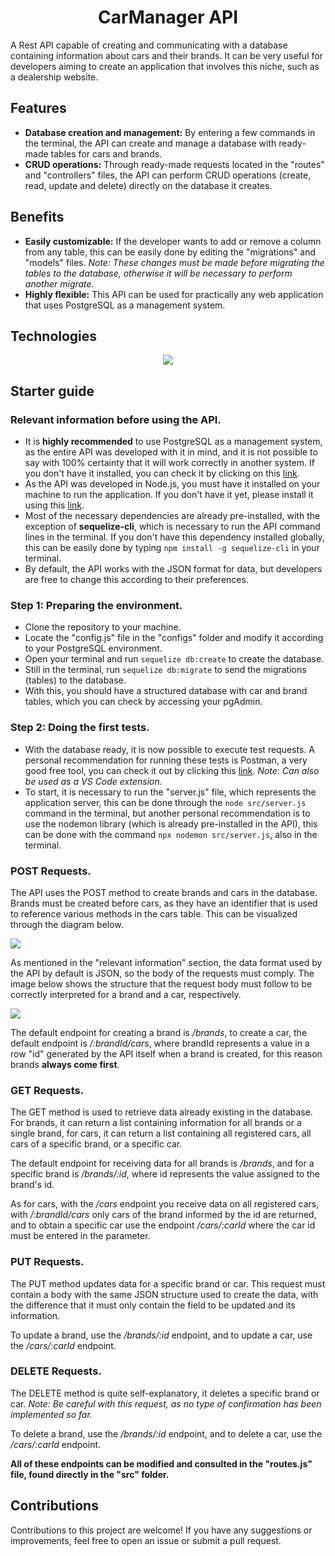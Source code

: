 <h1 align="center">CarManager API</h1>

A Rest API capable of creating and communicating with a database containing information about cars and their brands. It can be very useful for developers aiming to create an application that involves this niche, such as a dealership website.

## Features

- **Database creation and management:** By entering a few commands in the terminal, the API can create and manage a database with ready-made tables for cars and brands.
- **CRUD operations:** Through ready-made requests located in the "routes" and "controllers" files, the API can perform CRUD operations (create, read, update and delete) directly on the database it creates.

## Benefits

- **Easily customizable:** If the developer wants to add or remove a column from any table, this can be easily done by editing the "migrations" and "models" files. _Note: These changes must be made before migrating the tables to the database, otherwise it will be necessary to perform another migrate._
- **Highly flexible:** This API can be used for practically any web application that uses PostgreSQL as a management system.

## Technologies

<p align="center">
  <a href="https://skillicons.dev">
    <img src="https://skillicons.dev/icons?i=nodejs,npm,express,postgres,sequelize,git,github,vscode,postman" />
  </a>
</p>

## Starter guide

### Relevant information before using the API.

- It is **highly recommended** to use PostgreSQL as a management system, as the entire API was developed with it in mind, and it is not possible to say with 100% certainty that it will work correctly in another system. If you don't have it installed, you can check it by clicking on this <a href="https://www.postgresql.org/download/">link</a>.
- As the API was developed in Node.js, you must have it installed on your machine to run the application. If you don't have it yet, please install it using this <a href="https://nodejs.org/en/download/package-manager?_gl=1*1nsawht*_ga*MTIyNTczMTUwNS4xNzE1MTU2NDAw*_ga_37GXT4VGQK*MTcxNzc3NzgyMS41MC4xLjE3MTc3Nzc5MTIuMC4wLjA.">link</a>.
- Most of the necessary dependencies are already pre-installed, with the exception of **sequelize-cli**, which is necessary to run the API command lines in the terminal. If you don't have this dependency installed globally, this can be easily done by typing `npm install -g sequelize-cli` in your terminal.
- By default, the API works with the JSON format for data, but developers are free to change this according to their preferences.

### Step 1: Preparing the environment.

- Clone the repository to your machine.
- Locate the "config.js" file in the "configs" folder and modify it according to your PostgreSQL environment.
- Open your terminal and run `sequelize db:create` to create the database.
- Still in the terminal, run `sequelize db:migrate` to send the migrations (tables) to the database.
- With this, you should have a structured database with car and brand tables, which you can check by accessing your pgAdmin.

### Step 2: Doing the first tests.

- With the database ready, it is now possible to execute test requests. A personal recommendation for running these tests is Postman, a very good free tool, you can check it out by clicking this <a href="https://www.postman.com">link</a>. _Note: Can also be used as a VS Code extension._
- To start, it is necessary to run the "server.js" file, which represents the application server, this can be done through the `node src/server.js` command in the terminal, but another personal recommendation is to use the nodemon library (which is already pre-installed in the API), this can be done with the command `npx nodemon src/server.js`, also in the terminal.

### POST Requests.

The API uses the POST method to create brands and cars in the database. Brands must be created before cars, as they have an identifier that is used to reference various methods in the cars table. This can be visualized through the diagram below.

<div>
    <img src="https://cdn.discordapp.com/attachments/852993651008208949/1263105593837621268/image.png?ex=66b4b5c0&is=66b36440&hm=a7cba412b30383accfe0cd1c5d2253dd8cf9cc570214258c6669d1b028f86e0b&">
</div>

As mentioned in the "relevant information" section, the data format used by the API by default is JSON, so the body of the requests must comply. The image below shows the structure that the request body must follow to be correctly interpreted for a brand and a car, respectively.

<div>
    <img src="https://cdn.discordapp.com/attachments/852993651008208949/1263114027106570281/diagram.png?ex=66b4bd9b&is=66b36c1b&hm=e116a3313e360fe82cc740d917648eff3b146aa11a90903e8b91e823b9d5fcaa&">
</div>

The default endpoint for creating a brand is */brands*, to create a car, the default endpoint is */:brandId/cars*, where brandId represents a value in a row "id" generated by the API itself when a brand is created, for this reason brands **always come first**.

### GET Requests.

The GET method is used to retrieve data already existing in the database. For brands, it can return a list containing information for all brands or a single brand, for cars, it can return a list containing all registered cars, all cars of a specific brand, or a specific car.

The default endpoint for receiving data for all brands is _/brands_, and for a specific brand is _/brands/:id_, where id represents the value assigned to the brand's id.

As for cars, with the _/cars_ endpoint you receive data on all registered cars, with _/:brandId/cars_ only cars of the brand informed by the id are returned, and to obtain a specific car use the endpoint _/cars/:carId_ where the car id must be entered in the parameter.

### PUT Requests.

The PUT method updates data for a specific brand or car. This request must contain a body with the same JSON structure used to create the data, with the difference that it must only contain the field to be updated and its information.

To update a brand, use the _/brands/:id_ endpoint, and to update a car, use the _/cars/:carId_ endpoint.

### DELETE Requests.

The DELETE method is quite self-explanatory, it deletes a specific brand or car. _Note: Be careful with this request, as no type of confirmation has been implemented so far._

To delete a brand, use the _/brands/:id_ endpoint, and to delete a car, use the _/cars/:carId_ endpoint.

**All of these endpoints can be modified and consulted in the "routes.js" file, found directly in the "src" folder.**

## Contributions

Contributions to this project are welcome! If you have any suggestions or improvements, feel free to open an issue or submit a pull request.

